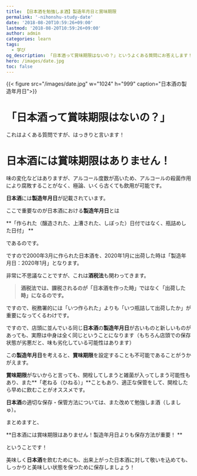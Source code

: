 ```yaml
---
title: 【日本酒を勉強しま酒】製造年月日と賞味期限
permalink: '-nihonshu-study-date'
date: '2018-08-20T10:59:26+09:00'
lastmod: '2018-08-20T10:59:26+09:00'
author: admin
categories: learn
tags:
  - 学び
og_description: 「日本酒って賞味期限はないの？」というよくある質問にお答えします！
hero: /images/date.jpg
toc: false
---
```

{{< figure src="/images/date.jpg" w="1024" h="999" caption="日本酒の製造年月日">}}



# **「日本酒って賞味期限はないの？」**

これはよくある質問ですが、はっきりと言います！

# **日本酒**には**賞味期限**はありません！

味の変化などはありますが、アルコール度数が高いため、アルコールの殺菌作用により腐敗することがなく、極論、いくら古くても飲用が可能です。

**日本酒**には**製造年月日**が記載されています。

ここで重要なのが日本酒における**製造年月日**とは

**「作られた（醸造された、上漕された、しぼった）日付ではなく、瓶詰めした日付」
**

であるのです。

ですので2000年3月に作られた日本酒を、2020年1月に出荷した時は「製造年月日：2020年1月」となります。

非常に不思議なことですが、これは**酒税法**も関わってきます。

> **酒税法では、課税されるのが「日本酒を作った時」ではなく「出荷した時」になるのです。**

ですので、税務署的には「いつ作られた」よりも「いつ瓶詰して出荷したか」が重要になってくるわけです。

ですので、店頭に並んでいる同じ**日本酒**の**製造年月日**が古いものと新しいものがあっても、実際は中身は全く同じということになります（もちろん店頭での保存状態が劣悪だと、味も劣化している可能性はあります）

この**製造年月日**を考えると、**賞味期限**を設定することも不可能であることがうかがえます。

**賞味期限**がないからと言っても、開栓してしまうと雑菌が入ってしまう可能性もあり、また**「老ねる（ひねる）」**こともあり、適正な保管をして、開栓したら早めに飲むことがオススメです。

**日本酒**の適切な保存・保管方法については、また改めて勉強しま酒（しましゅ）。

まとめますと、

**日本酒には賞味期限はありません！製造年月日よりも保存方法が重要！
**

ということです！

美味しく**日本酒**を飲むためにも、出来上がった日本酒に対して敬いを込めても、しっかりと美味しい状態を保つために保存しましょう！
